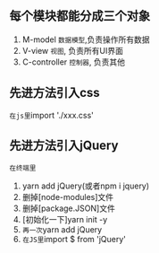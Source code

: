 ## 每个模块都能分成三个对象

1. M-model `数据模型`,负责操作所有数据
2. V-view `视图`, 负责所有UI界面
3. C-controller `控制器`, 负责其他
   


## 先进方法引入css

`在js里`import './xxx.css'



## 先进方法引入jQuery

`在终端里`
1. yarn add jQuery(或者npm i jquery)
2. 删掉[node-modules]文件
3. 删掉[package.JSON]文件
4. [初始化一下]yarn init -y
5. `再一次`yarn add jQuery
6. `在JS里`import $ from 'jQuery'
